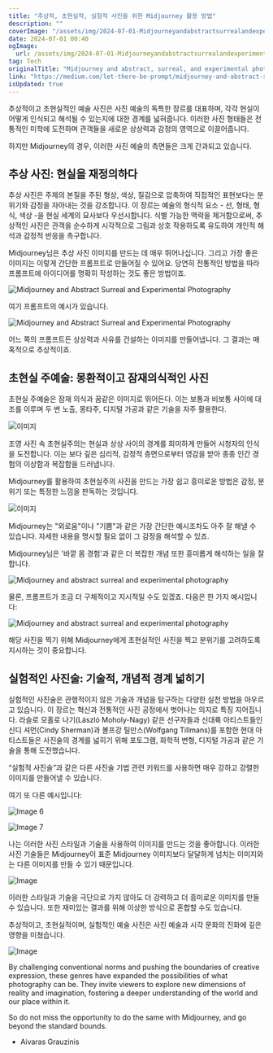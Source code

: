 ```yaml
---
title: "추상적, 초현실적, 실험적 사진을 위한 Midjourney 활용 방법"
description: ""
coverImage: "/assets/img/2024-07-01-Midjourneyandabstractsurrealandexperimentalphotography_0.png"
date: 2024-07-01 00:40
ogImage:
  url: /assets/img/2024-07-01-Midjourneyandabstractsurrealandexperimentalphotography_0.png
tag: Tech
originalTitle: "Midjourney and abstract, surreal, and experimental photography"
link: "https://medium.com/let-there-be-prompt/midjourney-and-abstract-surreal-and-experimental-photography-26c97837967b"
isUpdated: true
---
```


추상적이고 초현실적인 예술 사진은 사진 예술의 독특한 장르를 대표하며, 각각 현실이 어떻게 인식되고 해석될 수 있는지에 대한 경계를 넓혀줍니다. 이러한 사진 형태들은 전통적인 미학에 도전하며 관객들을 새로운 상상력과 감정의 영역으로 이끌어줍니다.

하지만 Midjourney의 경우, 이러한 사진 예술의 측면들은 크게 간과되고 있습니다.

## 추상 사진: 현실을 재정의하다

추상 사진은 주제의 본질을 주된 형상, 색상, 질감으로 압축하여 직접적인 표현보다는 분위기와 감정을 자아내는 것을 강조합니다. 이 장르는 예술의 형식적 요소 - 선, 형태, 형식, 색상 -을 현실 세계의 묘사보다 우선시합니다. 식별 가능한 맥락을 제거함으로써, 추상적인 사진은 관객을 순수하게 시각적으로 그림과 상호 작용하도록 유도하여 개인적 해석과 감정적 반응을 촉구합니다.

<div class="content-ad"></div>

Midjourney님은 추상 사진 이미지를 만드는 데 매우 뛰어나십니다. 그리고 가장 좋은 이미지는 이렇게 간단한 프롬프트로 만들어질 수 있어요. 당연히 전통적인 방법을 따라 프롬프트에 아이디어를 명확히 작성하는 것도 좋은 방법이죠.

![Midjourney and Abstract Surreal and Experimental Photography](/assets/img/2024-07-01-Midjourneyandabstractsurrealandexperimentalphotography_0.png)

여기 프롬프트의 예시가 있습니다.

![Midjourney and Abstract Surreal and Experimental Photography](/assets/img/2024-07-01-Midjourneyandabstractsurrealandexperimentalphotography_1.png)

<div class="content-ad"></div>

어느 쪽의 프롬프트든 상상력과 사유를 건설하는 이미지를 만들어냅니다. 그 결과는 매혹적으로 추상적이죠.

## 초현실 주예술: 몽환적이고 잠재의식적인 사진

초현실 주예술은 잠재 의식과 꿈같은 이미지로 뛰어든다. 이는 보통과 비보통 사이에 대조를 이루며 두 번 노출, 몽타주, 디지털 가공과 같은 기술을 자주 활용한다.

![이미지](/assets/img/2024-07-01-Midjourneyandabstractsurrealandexperimentalphotography_2.png)

<div class="content-ad"></div>

조영 사진 속 초현실주의는 현실과 상상 사이의 경계를 희미하게 만들어 시청자의 인식을 도전합니다. 이는 보다 깊은 심리적, 감정적 층면으로부터 영감을 받아 종종 인간 경험의 이상함과 복잡함을 드러냅니다.

Midjourney를 활용하여 초현실주의 사진을 만드는 가장 쉽고 흥미로운 방법은 감정, 분위기 또는 특정한 느낌을 판독하는 것입니다.

![이미지](/assets/img/2024-07-01-Midjourneyandabstractsurrealandexperimentalphotography_3.png)

Midjourney는 "외로움"이나 "기쁨"과 같은 가장 간단한 예시조차도 아주 잘 해낼 수 있습니다. 자세한 내용을 명시할 필요 없이 그 감정을 해석할 수 있죠.

<div class="content-ad"></div>

Midjourney님은 '바깥 몸 경험'과 같은 더 복잡한 개념 또한 흥미롭게 해석하는 일을 잘합니다.

![Midjourney and abstract surreal and experimental photography](/assets/img/2024-07-01-Midjourneyandabstractsurrealandexperimentalphotography_4.png)

물론, 프롬프트가 조금 더 구체적이고 지시적일 수도 있겠죠. 다음은 한 가지 예시입니다:

![Midjourney and abstract surreal and experimental photography](/assets/img/2024-07-01-Midjourneyandabstractsurrealandexperimentalphotography_5.png)

<div class="content-ad"></div>

해당 사진을 찍기 위해 Midjourney에게 초현실적인 사진을 찍고 분위기를 고려하도록 지시하는 것이 중요합니다.

## 실험적인 사진술: 기술적, 개념적 경계 넓히기

실험적인 사진술은 관행적이지 않은 기술과 개념을 탐구하는 다양한 실천 방법을 아우르고 있습니다. 이 장르는 혁신과 전통적인 사진 공정에서 벗어나는 의지로 특징 지어집니다. 라슬로 모홀로 나기(László Moholy-Nagy) 같은 선구자들과 신대륙 아티스트들인 신디 셔먼(Cindy Sherman)과 볼프강 틸만스(Wolfgang Tillmans)를 포함한 현대 아티스트들은 사진술의 경계를 넓히기 위해 포토그램, 화학적 변형, 디지털 가공과 같은 기술을 통해 도전했습니다.

“실험적 사진술”과 같은 다른 사진술 기법 관련 키워드를 사용하면 매우 강하고 강렬한 이미지를 만들어낼 수 있습니다.

<div class="content-ad"></div>

여기 또 다른 예시입니다:

![Image 6](/assets/img/2024-07-01-Midjourneyandabstractsurrealandexperimentalphotography_6.png)

![Image 7](/assets/img/2024-07-01-Midjourneyandabstractsurrealandexperimentalphotography_7.png)

나는 이러한 사진 스타일과 기술을 사용하여 이미지를 만드는 것을 좋아합니다. 이러한 사진 기술들은 Midjourney이 표준 Midjourney 이미지보다 달달하게 넘치는 이미지와는 다른 이미지를 만들 수 있기 때문입니다.

<div class="content-ad"></div>

![Image](/assets/img/2024-07-01-Midjourneyandabstractsurrealandexperimentalphotography_8.png)

이러한 스타일과 기술을 극단으로 가지 않아도 더 강력하고 더 흥미로운 이미지를 만들 수 있습니다. 또한 재미있는 결과를 위해 이상한 방식으로 혼합할 수도 있습니다.

추상적이고, 초현실적이며, 실험적인 예술 사진은 사진 예술과 시각 문화의 진화에 깊은 영향을 미쳤습니다.

![Image](/assets/img/2024-07-01-Midjourneyandabstractsurrealandexperimentalphotography_9.png)

<div class="content-ad"></div>

By challenging conventional norms and pushing the boundaries of creative expression, these genres have expanded the possibilities of what photography can be. They invite viewers to explore new dimensions of reality and imagination, fostering a deeper understanding of the world and our place within it.

So do not miss the opportunity to do the same with Midjourney, and go beyond the standard bounds.

- Aivaras Grauzinis
